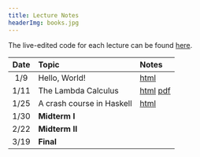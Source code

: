 ```yaml
---
title: Lecture Notes
headerImg: books.jpg
---
```


The live-edited code for each lecture can be found [here][code].

| **Date**   | **Topic**                  | **Notes**                 |
|:----------:|:---------------------------|:--------------------------|
| 1/9        | Hello, World!              | [html][lec0]              |
| 1/11       | The Lambda Calculus        | [html][lec1] [pdf][pdf1]  |
| 1/25       | A crash course in Haskell  | [html][lec2]   	      |
| 1/30       | **Midterm I**              |                           | 
| 2/22       | **Midterm II**             |                           | 
| 3/19       | **Final**                  |                           |


<!--
| 1/18       | contd.                     |                           |
| 1/20       | contd.                     |                           |
| 1/27       | Datatypes & Recursion      | [html][lec3] [pdf][pdf3]  |
| 2/1        | contd.                     | contd.                    |
| 2/3        | contd.                     | contd.                    |
| 2/8        | Higher Order Functions     | [html][lec4] [pdf][pdf4]  |
| 2/10       | **midterm** 		  |                           |
| 2/15       | contd. 		          | contd. 		      |
| 2/17       | Environments & Closures    | [html][lec5] [pdf][pdf5]  |
| 2/22       | contd.                     | contd.                    |
| 2/24       | Lexing and Parsing         | [html][lec6] [pdf][pdf6]  |
| 3/1        | Overloading & Type Classes | [html][lec7] [pdf]        |
| 3/3        | contd.                     |                           |
| 3/8        | Functors & Monads          | [html][lec8]              |
| 3/10 	     | Hello, world! (IO Monad)   | [html][lec9]              |
| 3/15       | **final** 		  |                           |

## Discussions
| Date       | Topic                    | Slides               |
|:----------:|:-------------------------|:--------------------:|
| 1/6        | Lambda Calculus & Elsa   | [blank][disc1-blank], [annotated][disc1-annotated]  |
| 1/14       | Lambda Calculus          | [pdf][disc1]         |
| 3/17       | Final Review             | [html][final-review] |
| 2/25       | Nano: Parsing and Eval   | [pdf][disc5]  |
| 3/4        | Type checking tips       | [pdf][disc6]  |
| 3/11       | Final Review             | [pdf][discFinal] |
-->

[lec0]: lectures/00-hello.html
[lec1]: lectures/01-lambda.html
[lec2]: lectures/02-haskell.html
[lec3]: lectures/03-datatypes.html
[lec4]: lectures/04-hof.html
[lec5]: lectures/05-environments.html
[lec5-clos]: lectures/05-closure.html
[lec6]: lectures/06-parsing.html
[lec7]: lectures/07-classes.html
[lec8]: lectures/08-monads.html
[lec9]: lectures/09-io.html

[rhoc]: https://reactjs.org/docs/higher-order-components.html
[mapRed]: https://en.wikipedia.org/wiki/MapReduce

[pdf1]: /static/raw/01-lambda.pdf
[pdf2]: /static/raw/02-haskell.pdf
[pdf3]: /static/raw/03-data.pdf
[pdf4]: /static/raw/04-hof.pdf
[pdf5]: /static/raw/05-environments.pdf
[pdf6]: /static/raw/06-parsing.pdf
[pdf8]: /static/raw/08-monads.pdf

[code]: https://github.com/ucsd-cse130/wi21/tree/master/static/code/src
[arith]: https://github.com/ucsd-cse130/wi21/tree/master/static/arith

[lc-1-12]: /static/raw/lec_1_12_21.lc



[pdf-data]: /static/raw/03-datatypes.pdf
[pdf-data-b]: /static/raw/03-datatypes-B.pdf
[pdf-parse]: /static/raw/06-parsing.pdf
[lc4]:  /static/raw/lec_4_10_2019.lc

[pdf-hof]: /static/raw/04-hof.pdf
[pdf-env]: /static/raw/05-environments.pdf

[disc1-blank]: /static/raw/disc1-lambda_calc.pdf
[disc1-annotated]: /static/raw/disc1-lambda_calc-20210106.pdf
[disc5]: /static/raw/disc5-parsing.pdf
[disc6]: /static/raw/disc-pa5tips.pdf
[discFinal]: /static/raw/final-disc.pdf

[parsing]: https://github.com/cse130-sp18/arith

[elsa]: https://github.com/ucsd-progsys/elsa
[intro]: /static/raw/Intro.hs
[datatypes]: /static/raw/Datatypes.hs
[tail]: /static/raw/Tail.hs

[midterm]: /static/raw/130-midterm-wi19.pdf
[midterm-sol]: /static/raw/130-midterm-wi19-solution.pdf
[final-prep]: /static/raw/appendix.pdf
[final]: /static/raw/130-final-wi19.pdf
[final-sol]: /static/raw/130-final-wi19-solution.pdf

[final-review]: discussions/final-review.html
